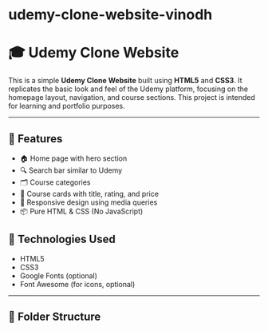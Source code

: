 # udemy-clone-website-vinodh
# 🎓 Udemy Clone Website

This is a simple **Udemy Clone Website** built using **HTML5** and **CSS3**. It replicates the basic look and feel of the Udemy platform, focusing on the homepage layout, navigation, and course sections. This project is intended for learning and portfolio purposes.

---

## 🚀 Features

- 🏠 Home page with hero section
- 🔍 Search bar similar to Udemy
- 🗂 Course categories
- 🎥 Course cards with title, rating, and price
- 📱 Responsive design using media queries
- 📦 Pure HTML & CSS (No JavaScript)

## 🔧 Technologies Used

- HTML5
- CSS3
- Google Fonts (optional)
- Font Awesome (for icons, optional)

---

## 📁 Folder Structure

